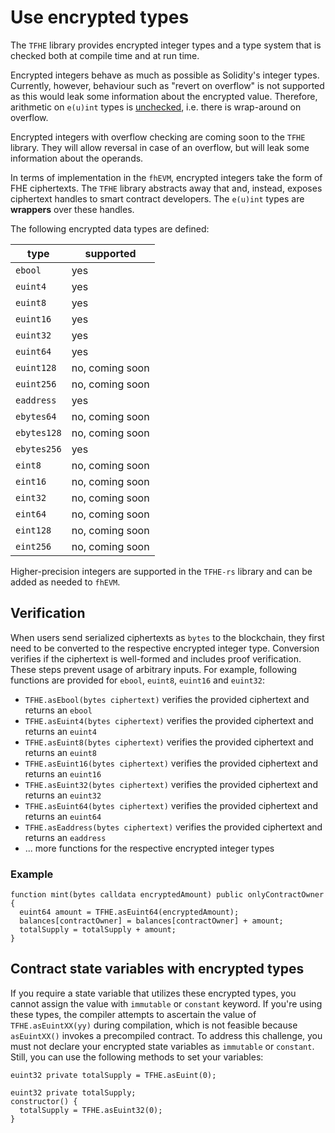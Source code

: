# Use encrypted types

The `TFHE` library provides encrypted integer types and a type system that is checked both at compile time and at run time.

Encrypted integers behave as much as possible as Solidity's integer types. Currently, however, behaviour such as "revert on overflow" is not supported as this would leak some information about the encrypted value. Therefore, arithmetic on `e(u)int` types is [unchecked](https://docs.soliditylang.org/en/latest/control-structures.html#checked-or-unchecked-arithmetic), i.e. there is wrap-around on overflow.

Encrypted integers with overflow checking are coming soon to the `TFHE` library. They will allow reversal in case of an overflow, but will leak some information about the operands.

In terms of implementation in the `fhEVM`, encrypted integers take the form of FHE ciphertexts.
The `TFHE` library abstracts away that and, instead, exposes ciphertext handles to smart contract developers.
The `e(u)int` types are **wrappers** over these handles.

The following encrypted data types are defined:

| type        | supported       |
| ----------- | --------------- |
| `ebool`     | yes             |
| `euint4`    | yes             |
| `euint8`    | yes             |
| `euint16`   | yes             |
| `euint32`   | yes             |
| `euint64`   | yes             |
| `euint128`  | no, coming soon |
| `euint256`  | no, coming soon |
| `eaddress`  | yes             |
| `ebytes64`  | no, coming soon |
| `ebytes128` | no, coming soon |
| `ebytes256` | yes             |
| `eint8`     | no, coming soon |
| `eint16`    | no, coming soon |
| `eint32`    | no, coming soon |
| `eint64`    | no, coming soon |
| `eint128`   | no, coming soon |
| `eint256`   | no, coming soon |

Higher-precision integers are supported in the `TFHE-rs` library and can be added as needed to `fhEVM`.

## Verification

When users send serialized ciphertexts as `bytes` to the blockchain, they first need to be converted to the respective encrypted integer type. Conversion verifies if the ciphertext is well-formed and includes proof verification. These steps prevent usage of arbitrary inputs.
For example, following functions are provided for `ebool`, `euint8`, `euint16` and `euint32`:

- `TFHE.asEbool(bytes ciphertext)` verifies the provided ciphertext and returns an `ebool`
- `TFHE.asEuint4(bytes ciphertext)` verifies the provided ciphertext and returns an `euint4`
- `TFHE.asEuint8(bytes ciphertext)` verifies the provided ciphertext and returns an `euint8`
- `TFHE.asEuint16(bytes ciphertext)` verifies the provided ciphertext and returns an `euint16`
- `TFHE.asEuint32(bytes ciphertext)` verifies the provided ciphertext and returns an `euint32`
- `TFHE.asEuint64(bytes ciphertext)` verifies the provided ciphertext and returns an `euint64`
- `TFHE.asEaddress(bytes ciphertext)` verifies the provided ciphertext and returns an `eaddress`
- ... more functions for the respective encrypted integer types

### Example

```solidity
function mint(bytes calldata encryptedAmount) public onlyContractOwner {
  euint64 amount = TFHE.asEuint64(encryptedAmount);
  balances[contractOwner] = balances[contractOwner] + amount;
  totalSupply = totalSupply + amount;
}
```

## Contract state variables with encrypted types

If you require a state variable that utilizes these encrypted types, you cannot assign the value with `immutable` or `constant` keyword. If you're using these types, the compiler attempts to ascertain the value of `TFHE.asEuintXX(yy)` during compilation, which is not feasible because `asEuintXX()` invokes a precompiled contract. To address this challenge, you must not declare your encrypted state variables as `immutable` or `constant`. Still, you can use the following methods to set your variables:

```solidity
euint32 private totalSupply = TFHE.asEuint(0);
```

```solidity
euint32 private totalSupply;
constructor() {
  totalSupply = TFHE.asEuint32(0);
}
```
